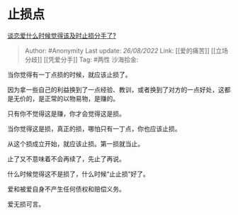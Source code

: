 # 止损点
[谈恋爱什么时候觉得该及时止损分手了?](https://www.zhihu.com/question/349743183/answer/2635507650)

> Author: #Anonymity
> Last update: *26/08/2022*
> Link: [[爱的痛苦]] [[立场分歧]] [[凭爱分手]]
> Tag: #两性
> 沙海拾金:

当你觉得有一丁点损的时候，就应该止损了。

因为拿一些自己的利益换到了一点经验、教训，或者换到了对方的一点好处，这都是无价的，是正常的以物易物，是赚的。

只有你不觉得这是赚，你才会觉得这是损。

当你觉得这是损，真正的损，哪怕只有一丁点，你也应该止损。

从这个损成立开始，就应该止损。第一损就当止。

止了又不意味着不会再续了，先止了再说。

什么时候觉得这不是损了，什么时候“止止损”好了。

爱和被爱自身不产生任何债权和赔偿义务。

爱无损可言。

